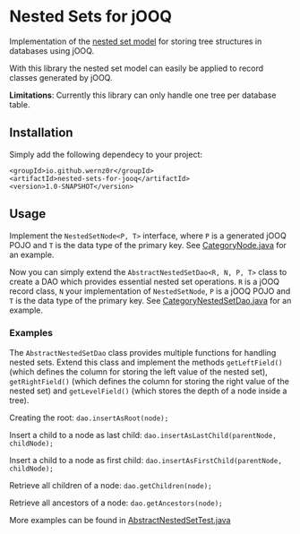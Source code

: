 # Nested Sets for jOOQ

Implementation of the [nested set model](https://en.wikipedia.org/wiki/Nested_set_model) for storing tree structures in
databases using jOOQ.

With this library the nested set model can easily be applied to record classes generated by jOOQ.

**Limitations**: Currently this library can only handle one tree per database table.

## Installation

Simply add the following dependecy to your project:

    <groupId>io.github.wernz0r</groupId>
    <artifactId>nested-sets-for-jooq</artifactId>
    <version>1.0-SNAPSHOT</version>

## Usage

Implement the `NestedSetNode<P, T>` interface, where `P` is a generated jOOQ POJO and `T` is the data type of the
primary key. See [CategoryNode.java](src/test/java/de/wernz0r/nestedsets4jooq/model/CategoryNode.java) for an example.

Now you can simply extend the `AbstractNestedSetDao<R, N, P, T>` class to create a DAO which provides essential nested
set operations. `R` is a jOOQ record class, `N` your implementation of `NestedSetNode`, `P`
is a jOOQ POJO and `T` is the data type of the primary key.
See [CategoryNestedSetDao.java](src/test/java/de/wernz0r/nestedsets4jooq/dao/CategoryNestedSetDao.java) for an example.

### Examples

The `AbstractNestedSetDao` class provides multiple functions for handling nested sets. Extend this class and implement
the methods `getLeftField()` (which defines the column for storing the left value of the nested set),
`getRightField()` (which defines the column for storing the right value of the nested set) and `getLevelField()`
(which stores the depth of a node inside a tree).

Creating the root: `dao.insertAsRoot(node);`

Insert a child to a node as last child: `dao.insertAsLastChild(parentNode, childNode);`

Insert a child to a node as first child: `dao.insertAsFirstChild(parentNode, childNode);`

Retrieve all children of a node: `dao.getChildren(node);`

Retrieve all ancestors of a node: `dao.getAncestors(node);`

More examples can be found in
[AbstractNestedSetTest.java](src/test/java/de/wernz0r/nestedsets4jooq/dao/AbstractNestedSetTest.java)